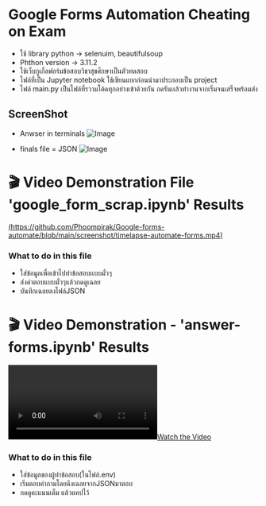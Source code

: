 # Google Forms Automation Cheating on Exam
 - ใช้ library python -> selenuim, beautifulsoup
 - Phthon version -> 3.11.2
 - ใช้เว็บกูเกิ้ลฟอร์มข้อสอบวิชาสุขศึกษาเป็นตัวทดสอบ
 - ไฟล์ที่เป็น Jupyter notebook ใช้เขียนแยกก่อนนำมาประกอบเป็น project
 - ไฟล์ main.py เป็นไฟล์ที่รวามโค้ดทุกอย่างเข้าด้วยกัน กดรันเเล้วทำงานจากเริ่มจนเสร็จพร้อมส่ง

## ScreenShot
- Anwser in terminals
  ![Image](https://github.com/user-attachments/assets/d54163d2-bebd-4ce8-8cdf-298a4d0e3367)

- finals file = JSON
 ![Image](https://github.com/user-attachments/assets/09924965-861b-41bd-b376-48080f2bc75f)



# :clapper: Video Demonstration File 'google_form_scrap.ipynb' Results
[(https://github.com/Phoompirak/Google-forms-automate/blob/main/screenshot/timelapse-automate-forms.mp4)](https://github.com/user-attachments/assets/2e824c6b-6b1e-4311-a68e-ec4f13c7329c)
### What to do in this file
 - ใส่ข้อมูลเพื่อเข้าไปทำข้อสอบเเบบมั่วๆ
 - ส่งคำตอบแบบมั่วๆแล้วกดดูเฉลย
 - บันทึกเฉลยลงไฟล์JSON


# 🎬 Video Demonstration - 'answer-forms.ipynb' Results  
[![Watch the Video](https://github.com/Phoompirak/Google-forms-automate/blob/main/screenshot/timelapse-automate-forms.mp4)](https://github.com/user-attachments/assets/4331c62d-ebae-4110-935f-ee7afababa53)
### What to do in this file
 - ใส่ข้อมูลของผู้ทำข้อสอบ(ในไฟล์.env)
 - เริ่มตอบคำถามโดยดึงเฉลยจากJSONมาตอบ
 - กดดูคะแนนเต็ม แล้วแคปไว้
